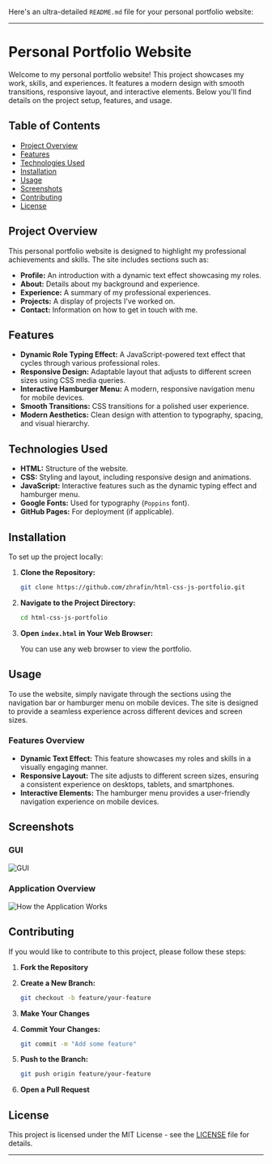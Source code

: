 Here's an ultra-detailed `README.md` file for your personal portfolio website:

---

# Personal Portfolio Website

Welcome to my personal portfolio website! This project showcases my work, skills, and experiences. It features a modern design with smooth transitions, responsive layout, and interactive elements. Below you'll find details on the project setup, features, and usage.

## Table of Contents

- [Project Overview](#project-overview)
- [Features](#features)
- [Technologies Used](#technologies-used)
- [Installation](#installation)
- [Usage](#usage)
- [Screenshots](#screenshots)
- [Contributing](#contributing)
- [License](#license)

## Project Overview

This personal portfolio website is designed to highlight my professional achievements and skills. The site includes sections such as:

- **Profile:** An introduction with a dynamic text effect showcasing my roles.
- **About:** Details about my background and experience.
- **Experience:** A summary of my professional experiences.
- **Projects:** A display of projects I've worked on.
- **Contact:** Information on how to get in touch with me.

## Features

- **Dynamic Role Typing Effect:** A JavaScript-powered text effect that cycles through various professional roles.
- **Responsive Design:** Adaptable layout that adjusts to different screen sizes using CSS media queries.
- **Interactive Hamburger Menu:** A modern, responsive navigation menu for mobile devices.
- **Smooth Transitions:** CSS transitions for a polished user experience.
- **Modern Aesthetics:** Clean design with attention to typography, spacing, and visual hierarchy.

## Technologies Used

- **HTML:** Structure of the website.
- **CSS:** Styling and layout, including responsive design and animations.
- **JavaScript:** Interactive features such as the dynamic typing effect and hamburger menu.
- **Google Fonts:** Used for typography (`Poppins` font).
- **GitHub Pages:** For deployment (if applicable).

## Installation

To set up the project locally:

1. **Clone the Repository:**

   ```bash
   git clone https://github.com/zhrafin/html-css-js-portfolio.git
   ```

2. **Navigate to the Project Directory:**

   ```bash
   cd html-css-js-portfolio
   ```

3. **Open `index.html` in Your Web Browser:**

   You can use any web browser to view the portfolio.

## Usage

To use the website, simply navigate through the sections using the navigation bar or hamburger menu on mobile devices. The site is designed to provide a seamless experience across different devices and screen sizes.

### Features Overview

- **Dynamic Text Effect:** This feature showcases my roles and skills in a visually engaging manner.
- **Responsive Layout:** The site adjusts to different screen sizes, ensuring a consistent experience on desktops, tablets, and smartphones.
- **Interactive Elements:** The hamburger menu provides a user-friendly navigation experience on mobile devices.

## Screenshots

### GUI

![GUI](path/to/gui-image.png)

### Application Overview

![How the Application Works](path/to/how-application-works.png)

## Contributing

If you would like to contribute to this project, please follow these steps:

1. **Fork the Repository**
2. **Create a New Branch:**

   ```bash
   git checkout -b feature/your-feature
   ```

3. **Make Your Changes**
4. **Commit Your Changes:**

   ```bash
   git commit -m "Add some feature"
   ```

5. **Push to the Branch:**

   ```bash
   git push origin feature/your-feature
   ```

6. **Open a Pull Request**

## License

This project is licensed under the MIT License - see the [LICENSE](LICENSE) file for details.

---
